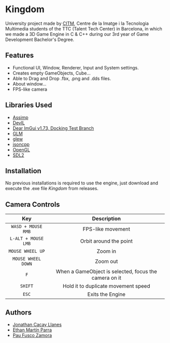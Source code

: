 # Kingdom

University project made by [CITM](https://www.citm.upc.edu/ing/), Centre de la Imatge i la Tecnologia Multimedia students of the TTC (Talent Tech Center) in Barcelona, in which we made a 3D Game Engine in C & C++ during our 3rd year of Game Development Bachelor's Degree.

## Features
* Functional UI, Window, Renderer, Input and System settings.
* Creates empty GameObjects, Cube...
* Able to Drag and Drop .fbx, .png and .dds files.
* About window...
* FPS-like camera

## Libraries Used
* [Assimp](https://assimp-docs.readthedocs.io/)
* [DevIL](http://openil.sourceforge.net/)
* [Dear ImGui v1.73, Docking Test Branch](https://github.com/ocornut/imgui)
* [GLM](https://glm.g-truc.net/0.9.5/index.html)
* [glew](http://glew.sourceforge.net/)
* [jsoncpp](https://open-source-parsers.github.io/jsoncpp-docs/doxygen/index.html)
* [OpenGL](https://www.opengl.org/)
* [SDL2](https://www.libsdl.org/](https://wiki.libsdl.org/))

## Installation
No previous installations is required to use the engine, just download and execute the .exe file *Kingdom* from releases.

## Camera Controls
| Key | Description |
| :----: | :-----------: | 
| <code>WASD + MOUSE RMB</code> | FPS-like movement | 
| <code>L-ALT + MOUSE LMB</code> | Orbit around the point | 
| <code>MOUSE WHEEL UP</code> | Zoom in | 
| <code>MOUSE WHEEL DOWN</code> | Zoom out | 
| <code>F</code> | When a GameObject is selected, focus the camera on it | 
| <code>SHIFT</code> | Hold it to duplicate movement speed | 
| <code>ESC</code> | Exits the Engine | 

## Authors

+ [Jonathan Cacay Llanes](https://github.com/xGauss05)
+ [Ethan Martín Parra](https://github.com/Ethanm-0371)
+ [Pau Fusco Zamora](https://github.com/PauFusco)
